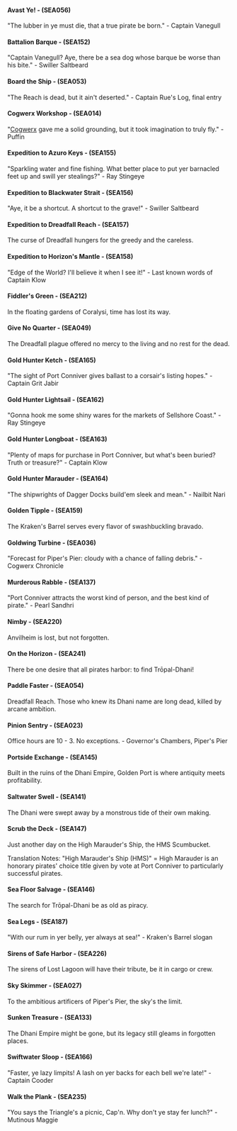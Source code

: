 #### Avast Ye! - (SEA056)
"The lubber in ye must die, that a true pirate be born." - Captain Vanegull

#### Battalion Barque - (SEA152)
"Captain Vanegull? Aye, there be a sea dog whose barque be worse than his bite." - Swiller Saltbeard

#### Board the Ship - (SEA053)
"The Reach is dead, but it ain't deserted." - Captain Rue's Log, final entry

#### Cogwerx Workshop - (SEA014)
"[Cogwerx](~Cogwerx) gave me a solid grounding, but it took imagination to truly fly." - Puffin

#### Expedition to Azuro Keys - (SEA155)
"Sparkling water and fine fishing. What better place to put yer barnacled feet up and swill yer stealings?" - Ray Stingeye

#### Expedition to Blackwater Strait - (SEA156)
"Aye, it be a shortcut. A shortcut to the grave!" - Swiller Saltbeard

#### Expedition to Dreadfall Reach - (SEA157)
The curse of Dreadfall hungers for the greedy and the careless.

#### Expedition to Horizon's Mantle - (SEA158)
"Edge of the World? I'll believe it when I see it!" - Last known words of Captain Klow

#### Fiddler's Green - (SEA212)
In the floating gardens of Coralysi, time has lost its way.

#### Give No Quarter - (SEA049)
The Dreadfall plague offered no mercy to the living and no rest for the dead.

#### Gold Hunter Ketch - (SEA165)
"The sight of Port Conniver gives ballast to a corsair's listing hopes." - Captain Grit Jabir

#### Gold Hunter Lightsail - (SEA162)
"Gonna hook me some shiny wares for the markets of Sellshore Coast." - Ray Stingeye

#### Gold Hunter Longboat - (SEA163)
"Plenty of maps for purchase in Port Conniver, but what's been buried? Truth or treasure?" - Captain Klow

#### Gold Hunter Marauder - (SEA164)
"The shipwrights of Dagger Docks build'em sleek and mean." - Nailbit Nari

#### Golden Tipple - (SEA159)
The Kraken's Barrel serves every flavor of swashbuckling bravado.

#### Goldwing Turbine - (SEA036)
"Forecast for Piper's Pier: cloudy with a chance of falling debris." - Cogwerx Chronicle

#### Murderous Rabble - (SEA137)
"Port Conniver attracts the worst kind of person, and the best kind of pirate." - Pearl Sandhri

#### Nimby - (SEA220)
Anvilheim is lost, but not forgotten.

#### On the Horizon - (SEA241)
There be one desire that all pirates harbor: to find Trōpal-Dhani!

#### Paddle Faster - (SEA054)
Dreadfall Reach. Those who knew its Dhani name are long dead, killed by arcane ambition.

#### Pinion Sentry - (SEA023)
Office hours are 10 - 3. No exceptions. - Governor's Chambers, Piper's Pier

#### Portside Exchange - (SEA145)
Built in the ruins of the Dhani Empire, Golden Port is where antiquity meets profitability.

#### Saltwater Swell - (SEA141)
The Dhani were swept away by a monstrous tide of their own making.

#### Scrub the Deck - (SEA147)
Just another day on the High Marauder's Ship, the HMS Scumbucket.

Translation Notes:
"High Marauder's Ship (HMS)" = High Marauder is an honorary pirates' choice title given by vote at Port Conniver to particularly successful pirates.

#### Sea Floor Salvage - (SEA146)
The search for Trōpal-Dhani be as old as piracy.

#### Sea Legs - (SEA187)
"With our rum in yer belly, yer always at sea!" - Kraken's Barrel slogan

#### Sirens of Safe Harbor - (SEA226)
The sirens of Lost Lagoon will have their tribute, be it in cargo or crew.

#### Sky Skimmer - (SEA027)
To the ambitious artificers of Piper's Pier, the sky's the limit.

#### Sunken Treasure - (SEA133)
The Dhani Empire might be gone, but its legacy still gleams in forgotten places.

#### Swiftwater Sloop - (SEA166)
"Faster, ye lazy limpits! A lash on yer backs for each bell we're late!" - Captain Cooder

#### Walk the Plank - (SEA235)
"You says the Triangle's a picnic, Cap'n. Why don't ye stay fer lunch?" - Mutinous Maggie
